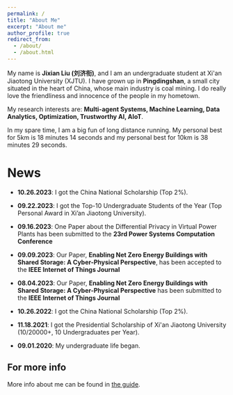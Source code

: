 ```yaml
---
permalink: /
title: "About Me"
excerpt: "About me"
author_profile: true
redirect_from: 
  - /about/
  - /about.html
---
```


My name is **Jixian Liu (刘济衔)**, and I am an undergraduate student at Xi'an Jiaotong University (XJTU). I have grown up in **Pingdingshan**, a small city situated in the heart of China, whose main industry is coal mining. I do really love the friendliness and innocence of the people in my hometown. 

My research interests are: **Multi-agent Systems, Machine Learning, Data Analytics, Optimization, Trustworthy AI, AIoT**.

In my spare time, I am a big fun of long distance running. My personal best for 5km is 18 minutes 14 seconds and my personal best for 10km is 38 minutes 29 seconds. 

News
======
* **10.26.2023**: I got the China National Scholarship (Top 2%).

* **09.22.2023**: I got the Top-10 Undergraduate Students of the Year (Top Personal Award in Xi’an Jiaotong University).

* **09.16.2023**: One Paper about the Differential Privacy in Virtual Power Plants has been submitted to the **23rd Power Systems Computation Conference**

* **09.09.2023**: Our Paper, **Enabling Net Zero Energy Buildings with Shared Storage: A Cyber-Physical Perspective**, has been accepted to the **IEEE Internet of Things Journal**

* **08.04.2023**: Our Paper, **Enabling Net Zero Energy Buildings with Shared Storage: A Cyber-Physical Perspective** has been submitted to the **IEEE Internet of Things Journal**

* **10.26.2022**: I got the China National Scholarship (Top 2%).

* **11.18.2021**: I got the Presidential Scholarship of Xi'an Jiaotong University (10/20000+, 10 Undergraduates per Year).

* **09.01.2020**: My undergraduate life began.

For more info
------
More info about me can be found in [the guide](https://www.zhihu.com/people/la-la-la-56-39-70).